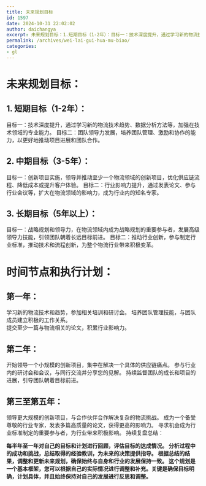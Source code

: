 ```yaml
---
title: 未来规划目标
id: 1597
date: 2024-10-31 22:02:02
author: daichangya
excerpt: 未来规划目标：1.短期目标（1-2年）：目标一：技术深度提升，通过学习新的物流技术趋势、数据分析方法等，加强在技术领域的专业能力。目标二：团队领导力发展，培养团队管理、激励和协作的能力，以更好地推动项目进展和团队合作。2.中期目标（3-5年）：目标一：创新项目实施，领导并推动至少一个物流领域的创新项
permalink: /archives/wei-lai-gui-hua-mu-biao/
categories:
- gl
---
```


# 未来规划目标：

## 1. 短期目标（1-2年）：

目标一：技术深度提升，通过学习新的物流技术趋势、数据分析方法等，加强在技术领域的专业能力。
目标二：团队领导力发展，培养团队管理、激励和协作的能力，以更好地推动项目进展和团队合作。
## 2. 中期目标（3-5年）：

目标一：创新项目实施，领导并推动至少一个物流领域的创新项目，优化供应链流程、降低成本或提升客户体验。
目标二：行业影响力提升，通过发表论文、参与行业会议等，扩大在物流领域的影响力，成为行业内的知名专家。
## 3. 长期目标（5年以上）：

目标一：战略规划和领导力，在物流领域内成为战略规划的重要参与者，发展高级领导力技能，引领团队朝着长远目标前进。
目标二：推动行业创新，参与制定行业标准，推动技术和流程创新，为整个物流行业带来积极变革。
# 时间节点和执行计划：

## 第一年：

学习新的物流技术和趋势，参加相关培训和研讨会。
培养团队管理技能，与团队成员建立积极的工作关系。	
提交至少一篇与物流相关的论文，积累行业影响力。
## 第二年：

开始领导一个小规模的创新项目，集中在解决一个具体的供应链痛点。
参与行业内的研讨会和会议，与同行交流并分享您的见解。
持续监督团队的成长和项目的进展，引导团队朝着目标前进。
## 第三至第五年：

领导更大规模的创新项目，与合作伙伴合作解决复杂的物流挑战。
成为一个备受尊敬的行业专家，发表多篇高质量的论文，获得更高的影响力。
寻求机会成为行业标准制定的重要参与者，为行业带来积极影响。
持续复盘总结：

**每半年至一年对自己的目标和计划进行回顾，评估目标的达成情况。
分析过程中的成功和挑战，总结取得的经验教训，为未来的决策提供指导。
根据总结的结果，调整和更新未来规划，确保始终与自身和行业的发展保持一致。
这个规划是一个基本框架，您可以根据自己的实际情况进行调整和补充。关键是确保目标明确，计划具体，并且始终保持对自己的发展进行反思和调整。**
